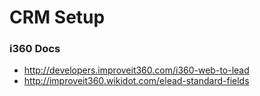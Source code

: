 # CRM Setup 


### i360 Docs
- http://developers.improveit360.com/i360-web-to-lead
- http://improveit360.wikidot.com/elead-standard-fields
